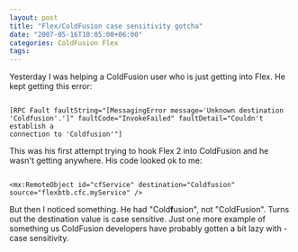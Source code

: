 ```yaml
---
layout: post
title: "Flex/ColdFusion case sensitivity gotcha"
date: "2007-05-16T10:05:00+06:00"
categories: ColdFusion Flex 
tags: 
---
```


Yesterday I was helping a ColdFusion user who is just getting into Flex. He kept getting this error:

<code>
[RPC Fault faultString="[MessagingError message='Unknown destination
'Coldfusion'.']" faultCode="InvokeFailed" faultDetail="Couldn't establish a
connection to 'Coldfusion'"]
</code>

This was his first attempt trying to hook Flex 2 into ColdFusion and he wasn't getting anywhere. His code looked ok to me:

<code>
&lt;mx:RemoteObject id="cfService" destination="Coldfusion"
source="flexbtb.cfc.myService" /&gt;
</code>

But then I noticed something. He had "Cold<b>f</b>usion", not "ColdFusion". Turns out the destination value is case sensitive. Just one more example of something us ColdFusion developers have probably gotten a bit lazy with - case sensitivity.
